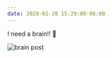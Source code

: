 ```yaml
---
date: 2020-02-20 15:29:00-08:00
---
```


I need a brain!! 🧠

![brain post](https://kjaymiller.s3-us-west-2.amazonaws.com/images/NeedABrain.jpeg)
